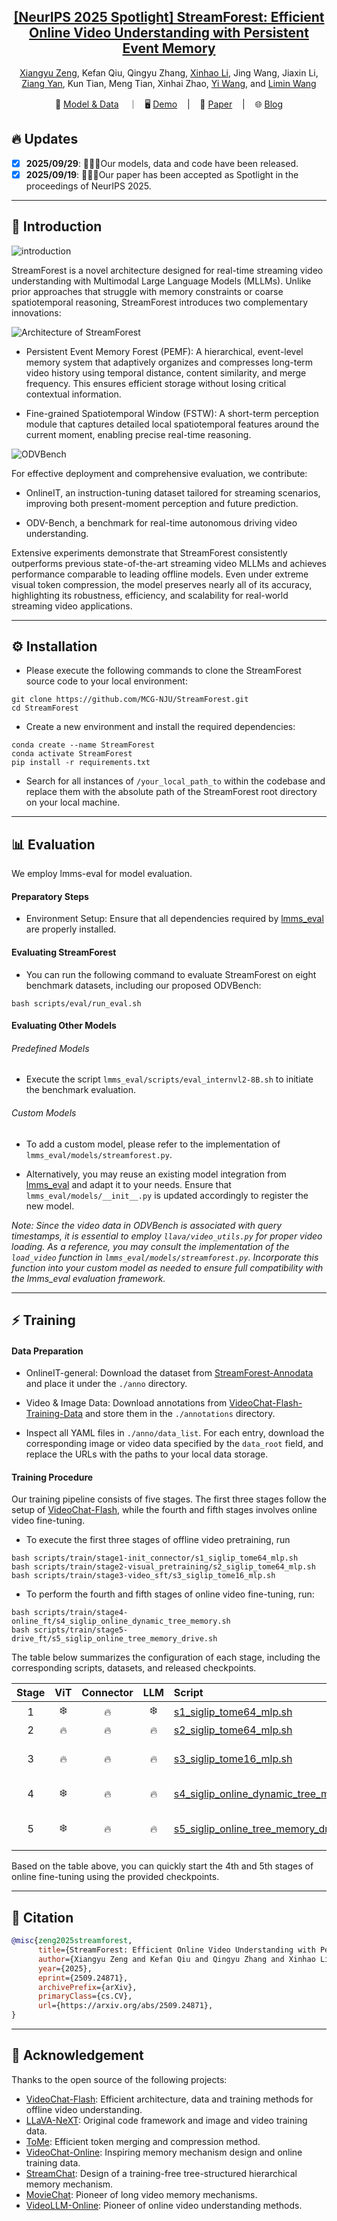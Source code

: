 <div align="center">

<h2><a href="">[NeurIPS 2025 Spotlight] StreamForest: Efficient Online Video Understanding with Persistent Event Memory</a></h2>

[Xiangyu Zeng](https://scholar.google.com/citations?user=jS13DXkAAAAJ&hl=zh-CN), Kefan Qiu, Qingyu Zhang, [Xinhao Li](https://scholar.google.com/citations?user=evR3uR0AAAAJ&hl=zh-CN), Jing Wang, Jiaxin Li, [Ziang Yan](https://scholar.google.com/citations?user=78lx13MAAAAJ&hl=zh-CN), Kun Tian, Meng Tian, Xinhai Zhao, [Yi Wang](https://scholar.google.com.hk/citations?hl=zh-CN&user=Xm2M8UwAAAAJ), and [Limin Wang](https://scholar.google.com/citations?user=HEuN8PcAAAAJ)

</div>

<p align="center">
        🤗 <a href="https://huggingface.co/collections/MCG-NJU/streamforest-and-odvbench-68da5d8a88f3cf453bca0e09">Model & Data</a> &nbsp&nbsp ｜ &nbsp&nbsp🖥️ <a href="">Demo</a> &nbsp&nbsp | &nbsp&nbsp 📑 <a href="https://arxiv.org/pdf/2509.24871">Paper</a> &nbsp&nbsp | &nbsp&nbsp 🌐 <a href="">Blog</a>
<br>

</p>


## :fire: Updates

- [x] **2025/09/29**: 🎉🎉🎉Our models, data and code have been released.
- [x] **2025/09/19**: 🎉🎉🎉Our paper has been accepted as Spotlight in the proceedings of NeurIPS 2025.

---
## :parrot: Introduction

![introduction](demo/img/introduction.png)

StreamForest is a novel architecture designed for real-time streaming video understanding with Multimodal Large Language Models (MLLMs). Unlike prior approaches that struggle with memory constraints or coarse spatiotemporal reasoning, StreamForest introduces two complementary innovations:

![Architecture of StreamForest](demo/img/architecture.png)

- Persistent Event Memory Forest (PEMF): A hierarchical, event-level memory system that adaptively organizes and compresses long-term video history using temporal distance, content similarity, and merge frequency. This ensures efficient storage without losing critical contextual information.

- Fine-grained Spatiotemporal Window (FSTW): A short-term perception module that captures detailed local spatiotemporal features around the current moment, enabling precise real-time reasoning.

![ODVBench](demo/img/benchmark.png)

For effective deployment and comprehensive evaluation, we contribute:

- OnlineIT, an instruction-tuning dataset tailored for streaming scenarios, improving both present-moment perception and future prediction.

- ODV-Bench, a benchmark for real-time autonomous driving video understanding.

Extensive experiments demonstrate that StreamForest consistently outperforms previous state-of-the-art streaming video MLLMs and achieves performance comparable to leading offline models. Even under extreme visual token compression, the model preserves nearly all of its accuracy, highlighting its robustness, efficiency, and scalability for real-world streaming video applications.


---


## ⚙️ Installation

- Please execute the following commands to clone the StreamForest source code to your local environment:

```
git clone https://github.com/MCG-NJU/StreamForest.git
cd StreamForest
```



- Create a new environment and install the required dependencies:
```
conda create --name StreamForest
conda activate StreamForest
pip install -r requirements.txt
```


- Search for all instances of `/your_local_path_to` within the codebase and replace them with the absolute path of the StreamForest root directory on your local machine.


---

## 📊 Evaluation

We employ lmms-eval for model evaluation.

#### Preparatory Steps

- Environment Setup: Ensure that all dependencies required by [lmms_eval](https://github.com/EvolvingLMMs-Lab/lmms-eval) are properly installed.


#### Evaluating StreamForest

- You can run the following command to evaluate StreamForest on eight benchmark datasets, including our proposed ODVBench:

```
bash scripts/eval/run_eval.sh
```

#### Evaluating Other Models

###### Predefined Models

- Execute the script `lmms_eval/scripts/eval_internvl2-8B.sh` to initiate the benchmark evaluation.

###### Custom Models

- To add a custom model, please refer to the implementation of `lmms_eval/models/streamforest.py`.

- Alternatively, you may reuse an existing model integration from [lmms_eval](https://github.com/EvolvingLMMs-Lab/lmms-eval) and adapt it to your needs. Ensure that `lmms_eval/models/__init__.py` is updated accordingly to register the new model.

*Note: Since the video data in ODVBench is associated with query timestamps, it is essential to employ `llava/video_utils.py` for proper video loading. As a reference, you may consult the implementation of the `load_video` function in `lmms_eval/models/streamforest.py`. Incorporate this function into your custom model as needed to ensure full compatibility with the lmms_eval evaluation framework.*

---

## ⚡ Training

#### Data Preparation

- OnlineIT-general: Download the dataset from [StreamForest-Annodata](https://huggingface.co/datasets/Lanxingxuan/StreamForest-Annodata) and place it under the `./anno` directory.

- Video & Image Data: Download annotations from [VideoChat-Flash-Training-Data](https://huggingface.co/datasets/OpenGVLab/VideoChat-Flash-Training-Data/tree/main/annotations) and store them in the `./annotations` directory.

- Inspect all YAML files in `./anno/data_list`. For each entry, download the corresponding image or video data specified by the `data_root` field, and replace the URLs with the paths to your local data storage.

#### Training Procedure

Our training pipeline consists of five stages. The first three stages follow the setup of [VideoChat-Flash](https://github.com/OpenGVLab/VideoChat-Flash), while the fourth and fifth stages involves online video fine-tuning.

- To execute the first three stages of offline video pretraining, run
```
bash scripts/train/stage1-init_connector/s1_siglip_tome64_mlp.sh
bash scripts/train/stage2-visual_pretraining/s2_siglip_tome64_mlp.sh
bash scripts/train/stage3-video_sft/s3_siglip_tome16_mlp.sh
```


- To perform the fourth and fifth stages of online video fine-tuning, run:
```
bash scripts/train/stage4-online_ft/s4_siglip_online_dynamic_tree_memory.sh
bash scripts/train/stage5-drive_ft/s5_siglip_online_tree_memory_drive.sh
```

The table below summarizes the configuration of each stage, including the corresponding scripts, datasets, and released checkpoints.

| Stage | ViT | Connector | LLM | Script | Data | Ckpt |
|:------:|:---:|:----------:|:---:|:--------|:------|:------|
| 1 | :snowflake: | :fire: | :snowflake: | [s1_siglip_tome64_mlp.sh](https://github.com/MCG-NJU/StreamForest/blob/main/scripts/train/stage1-init_connector/s1_siglip_tome64_mlp.sh) |  [stage1_init_connector_iv1m.yaml](https://huggingface.co/datasets/MCG-NJU/StreamForest-Annodata/blob/main/data_list/stage1_init_connector_iv1m.yaml) | - |
| 2 | :fire: | :fire: | :fire: | [s2_siglip_tome64_mlp.sh](https://github.com/MCG-NJU/StreamForest/blob/main/scripts/train/stage2-visual_pretraining/s2_siglip_tome64_mlp.sh) |  [stage2_short_pretrain_iv6m.yaml](https://huggingface.co/datasets/MCG-NJU/StreamForest-Annodata/blob/main/data_list/stage2_short_pretrain_iv6m.yaml) | - |
| 3 | :fire: | :fire: | :fire: | [s3_siglip_tome16_mlp.sh](https://github.com/MCG-NJU/StreamForest/blob/main/scripts/train/stage3-video_sft/s3_siglip_tome16_mlp.sh) |  [stage3_short-long_mix_sft.yaml](https://huggingface.co/datasets/MCG-NJU/StreamForest-Annodata/blob/main/data_list/stage3_short-long_mix_sft.yaml) | [StreamForest-Pretrain-Qwen2-7B](https://huggingface.co/MCG-NJU/StreamForest-Pretrain-Qwen2-7B) |
| 4 | :snowflake: | :fire: | :fire: | [s4_siglip_online_dynamic_tree_memory.sh](https://github.com/MCG-NJU/StreamForest/blob/main/scripts/train/stage4-online_ft/s4_siglip_online_dynamic_tree_memory.sh) |  [stage4_online_sft.yaml](https://huggingface.co/datasets/MCG-NJU/StreamForest-Annodata/blob/main/data_list/stage4_online_sft.yaml) | [StreamForest-Qwen2-7B](https://huggingface.co/MCG-NJU/StreamForest-Qwen2-7B) |
| 5 | :snowflake: | :fire: | :fire: | [s5_siglip_online_tree_memory_drive.sh](https://github.com/MCG-NJU/StreamForest/blob/main/scripts/train/stage5-drive_ft/s5_siglip_online_tree_memory_drive.sh) |  [stage5_drive_sft.yaml](https://huggingface.co/datasets/MCG-NJU/StreamForest-Annodata/blob/main/data_list/stage5_drive_sft.yaml) | [StreamForest-Drive-Qwen2-7B](https://huggingface.co/MCG-NJU/StreamForest-Drive-Qwen2-7B) |

Based on the table above, you can quickly start the 4th and 5th stages of online fine-tuning using the provided checkpoints.


---

## :page_facing_up: Citation

```BibTeX
@misc{zeng2025streamforest,
      title={StreamForest: Efficient Online Video Understanding with Persistent Event Memory}, 
      author={Xiangyu Zeng and Kefan Qiu and Qingyu Zhang and Xinhao Li and Jing Wang and Jiaxin Li and Ziang Yan and Kun Tian and Meng Tian and Xinhai Zhao and Yi Wang and Limin Wang},
      year={2025},
      eprint={2509.24871},
      archivePrefix={arXiv},
      primaryClass={cs.CV},
      url={https://arxiv.org/abs/2509.24871}, 
}
```

---

## :dizzy: Acknowledgement

Thanks to the open source of the following projects:
- [VideoChat-Flash](https://github.com/OpenGVLab/VideoChat-Flash): Efficient architecture, data and training methods for offline video understanding.
- [LLaVA-NeXT](https://github.com/LLaVA-VL/LLaVA-NeXT): Original code framework and image and video training data.
- [ToMe](https://github.com/facebookresearch/ToMe): Efficient token merging and compression method.
- [VideoChat-Online](https://github.com/MCG-NJU/VideoChat-Online): Inspiring memory mechanism design and online training data.
- [StreamChat](https://github.com/hmxiong/StreamChat): Design of a training-free tree-structured hierarchical memory mechanism.
- [MovieChat](https://github.com/rese1f/MovieChat): Pioneer of long video memory mechanisms.
- [VideoLLM-Online](https://github.com/showlab/videollm-online): Pioneer of online video understanding methods.
